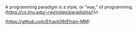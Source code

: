 A programming paradigm is a style, or “way,” of programming. 
(https://cs.lmu.edu/~ray/notes/paradigms/)\n









(https://github.com/Efrack09/Efrain-MM)
